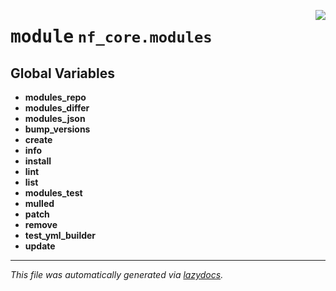 <!-- markdownlint-disable -->

<a href="../../../../../../tools/nf_core/modules/__init__.py#L0"><img align="right" style="float:right;" src="https://img.shields.io/badge/-source-cccccc?style=flat-square"></a>

# <kbd>module</kbd> `nf_core.modules`

## **Global Variables**

- **modules_repo**
- **modules_differ**
- **modules_json**
- **bump_versions**
- **create**
- **info**
- **install**
- **lint**
- **list**
- **modules_test**
- **mulled**
- **patch**
- **remove**
- **test_yml_builder**
- **update**

---

_This file was automatically generated via [lazydocs](https://github.com/ml-tooling/lazydocs)._
